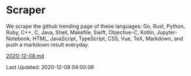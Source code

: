 # Scraper

We scrape the github trending page of these languages: Go, Rust, Python, Ruby, C++, C, Java, Shell, Makefile, Swift, Objective-C, Kotlin, Jupyter-Notebook, HTML, JavaScript, TypeScript, CSS, Vue, TeX, Markdown, and push a markdown result everyday.

[2020-12-08.md](https://github.com/yangwenmai/github-trending-backup/blob/master/2020-12-08.md)

Last Updated: 2020-12-08 04:00:06